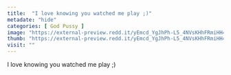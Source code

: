 ```yaml
---
title:  "I love knowing you watched me play ;)"
metadate: "hide"
categories: [ God Pussy ]
image: "https://external-preview.redd.it/yEmcd_YgJhPh-L5_4NVsKHhFRmiHH4hClGMOtA3FK_0.jpg?auto=webp&s=e8ee6f961c25b8d65fa0a5a4768aab787b858572"
thumb: "https://external-preview.redd.it/yEmcd_YgJhPh-L5_4NVsKHhFRmiHH4hClGMOtA3FK_0.jpg?width=640&crop=smart&auto=webp&s=10e49747242f22a841fb5050ffa2e8e805798a3a"
visit: ""
---
```

I love knowing you watched me play ;)
